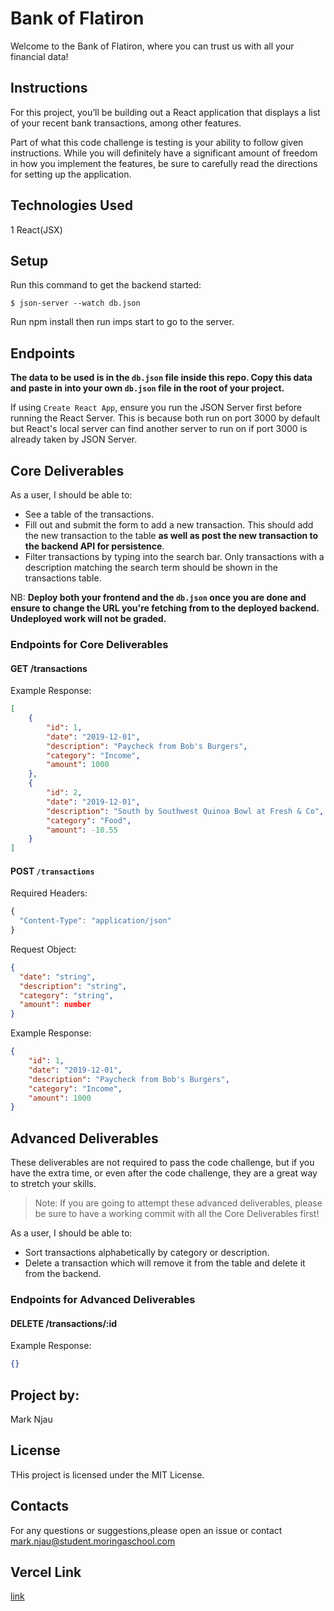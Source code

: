 # Bank of Flatiron

Welcome to the Bank of Flatiron, where you can trust us with all your financial data!

## Instructions

For this project, you’ll be building out a React application that displays a list of your recent bank transactions, among other features.

Part of what this code challenge is testing is your ability to follow given instructions. While you will definitely have a significant amount of freedom in how you implement the features, be sure to carefully read the directions for setting up the application.

## Technologies Used
1 React(JSX)

## Setup

Run this command to get the backend started:

```console
$ json-server --watch db.json
```
Run npm install then run imps start to go to the server.

## Endpoints

**The data to be used is in the `db.json` file inside this repo. Copy this data and paste in into your own `db.json` file in the root of your project.**

If using `Create React App`, ensure you run the JSON Server first before running the React Server. This is because both run on port 3000 by default but React's local server can find another server to run on if port 3000 is already taken by JSON Server.

## Core Deliverables

As a user, I should be able to:

- See a table of the transactions.
- Fill out and submit the form to add a new transaction. This should add the new transaction to the table **as well as post the new transaction to the backend API for persistence**.
- Filter transactions by typing into the search bar. Only transactions with a description matching the search term should be shown in the transactions table.

NB: **Deploy both your frontend and the `db.json` once you are done and ensure to change the URL you're fetching from to the deployed backend. Undeployed work will not be graded.**

### Endpoints for Core Deliverables

#### GET /transactions

Example Response:

```json
[
	{
		"id": 1,
		"date": "2019-12-01",
		"description": "Paycheck from Bob's Burgers",
		"category": "Income",
		"amount": 1000
	},
	{
		"id": 2,
		"date": "2019-12-01",
		"description": "South by Southwest Quinoa Bowl at Fresh & Co",
		"category": "Food",
		"amount": -10.55
	}
]
```

#### POST `/transactions`

Required Headers:

```js
{
  "Content-Type": "application/json"
}
```

Request Object:

```json
{
  "date": "string",
  "description": "string",
  "category": "string",
  "amount": number
}
```

Example Response:

```json
{
	"id": 1,
	"date": "2019-12-01",
	"description": "Paycheck from Bob's Burgers",
	"category": "Income",
	"amount": 1000
}
```

## Advanced Deliverables

These deliverables are not required to pass the code challenge, but if you have
the extra time, or even after the code challenge, they are a great way to
stretch your skills.

> Note: If you are going to attempt these advanced deliverables, please be sure to have a working commit with all the Core Deliverables first!

As a user, I should be able to:

- Sort transactions alphabetically by category or description.
- Delete a transaction which will remove it from the table and delete it from the backend.

### Endpoints for Advanced Deliverables

#### DELETE /transactions/:id

Example Response:

```json
{}
```
## Project by:
Mark Njau

## License
THis project is licensed under the MIT License.

## Contacts
For any questions or suggestions,please open an issue or contact mark.njau@student.moringaschool.com

## Vercel Link
[link]()